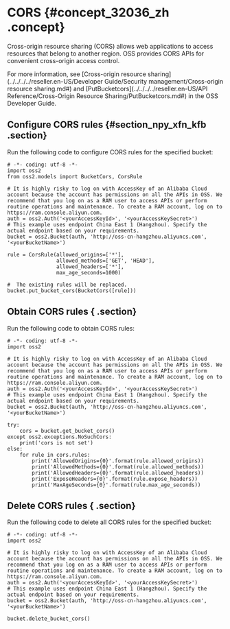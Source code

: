 # CORS {#concept_32036_zh .concept}

Cross-origin resource sharing \(CORS\) allows web applications to access resources that belong to another region. OSS provides CORS APIs for convenient cross-origin access control.

For more information, see [Cross-origin resource sharing](../../../../reseller.en-US/Developer Guide/Security management/Cross-origin resource sharing.md#) and [PutBucketcors](../../../../reseller.en-US/API Reference/Cross-Origin Resource Sharing/PutBucketcors.md#) in the OSS Developer Guide.

## Configure CORS rules {#section_npy_xfn_kfb .section}

Run the following code to configure CORS rules for the specified bucket:

```language-python
# -*- coding: utf-8 -*-
import oss2
from oss2.models import BucketCors, CorsRule

# It is highly risky to log on with AccessKey of an Alibaba Cloud account because the account has permissions on all the APIs in OSS. We recommend that you log on as a RAM user to access APIs or perform routine operations and maintenance. To create a RAM account, log on to https://ram.console.aliyun.com.
auth = oss2.Auth('<yourAccessKeyId>', '<yourAccessKeySecret>')
# This example uses endpoint China East 1 (Hangzhou). Specify the actual endpoint based on your requirements.
bucket = oss2.Bucket(auth, 'http://oss-cn-hangzhou.aliyuncs.com', '<yourBucketName>')

rule = CorsRule(allowed_origins=['*'],
                allowed_methods=['GET', 'HEAD'],
                allowed_headers=['*'],
                max_age_seconds=1000)

#  The existing rules will be replaced.
bucket.put_bucket_cors(BucketCors([rule]))

```

## Obtain CORS rules { .section}

Run the following code to obtain CORS rules:

```language-python
# -*- coding: utf-8 -*-
import oss2

# It is highly risky to log on with AccessKey of an Alibaba Cloud account because the account has permissions on all the APIs in OSS. We recommend that you log on as a RAM user to access APIs or perform routine operations and maintenance. To create a RAM account, log on to https://ram.console.aliyun.com.
auth = oss2.Auth('<yourAccessKeyId>', '<yourAccessKeySecret>')
# This example uses endpoint China East 1 (Hangzhou). Specify the actual endpoint based on your requirements.
bucket = oss2.Bucket(auth, 'http://oss-cn-hangzhou.aliyuncs.com', '<yourBucketName>')

try:
    cors = bucket.get_bucket_cors()
except oss2.exceptions.NoSuchCors:
    print('cors is not set')
else:
    for rule in cors.rules:
        print('AllowedOrigins={0}'.format(rule.allowed_origins))
        print('AllowedMethods={0}'.format(rule.allowed_methods))
        print('AllowedHeaders={0}'.format(rule.allowed_headers))
        print('ExposeHeaders={0}'.format(rule.expose_headers))
        print('MaxAgeSeconds={0}'.format(rule.max_age_seconds))

```

## Delete CORS rules { .section}

Run the following code to delete all CORS rules for the specified bucket:

```language-python
# -*- coding: utf-8 -*-
import oss2

# It is highly risky to log on with AccessKey of an Alibaba Cloud account because the account has permissions on all the APIs in OSS. We recommend that you log on as a RAM user to access APIs or perform routine operations and maintenance. To create a RAM account, log on to https://ram.console.aliyun.com.
auth = oss2.Auth('<yourAccessKeyId>', '<yourAccessKeySecret>')
# This example uses endpoint China East 1 (Hangzhou). Specify the actual endpoint based on your requirements.
bucket = oss2.Bucket(auth, 'http://oss-cn-hangzhou.aliyuncs.com', '<yourBucketName>')

bucket.delete_bucket_cors()

```

